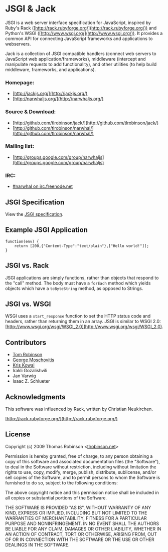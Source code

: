 
JSGI & Jack
===========

JSGI is a web server interface specification for JavaScript, inspired by Ruby's Rack ([http://rack.rubyforge.org/](http://rack.rubyforge.org/)) and Python's WSGI ([http://www.wsgi.org/](http://www.wsgi.org/)). It provides a common API for connecting JavaScript frameworks and applications to webservers.

Jack is a collection of JSGI compatible handlers (connect web servers to JavaScript web application/frameworks), middleware (intercept and manipulate requests to add functionality), and other utilities (to help build middleware, frameworks, and applications).


### Homepage:

* [http://jackjs.org/](http://jackjs.org/)
* [http://narwhaljs.org/](http://narwhaljs.org/)

### Source & Download:

* [http://github.com/tlrobinson/jack/](http://github.com/tlrobinson/jack/)
* [http://github.com/tlrobinson/narwhal/](http://github.com/tlrobinson/narwhal/)

### Mailing list:

* [http://groups.google.com/group/narwhaljs](http://groups.google.com/group/narwhaljs)

### IRC:

* [\#narwhal on irc.freenode.net](http://webchat.freenode.net/?channels=narwhal)


JSGI Specification
------------------

View the [JSGI specification](http://jackjs.org/jsgi-spec.html).


Example JSGI Application
------------------------

    function(env) {
        return [200,{"Content-Type":"text/plain"},["Hello world!"]];
    }


JSGI vs. Rack
-------------

JSGI applications are simply functions, rather than objects that respond to the "call" method. The body must have a `forEach` method which yields objects which have a `toByteString` method, as opposed to Strings.


JSGI vs. WSGI
-------------

WSGI uses a `start_response` function to set the HTTP status code and headers, rather than returning them in an array. JSGI is similar to WSGI 2.0: [http://www.wsgi.org/wsgi/WSGI_2.0](http://www.wsgi.org/wsgi/WSGI_2.0).


Contributors
------------

* [Tom Robinson](http://tlrobinson.net/)
* [George Moschovitis](http://blog.gmosx.com/)
* [Kris Kowal](http://askawizard.blogspot.com/)
* Irakli Gozalishvili
* Jan Varwig
* Isaac Z. Schlueter


Acknowledgments
---------------

This software was influenced by Rack, written by Christian Neukirchen.

[http://rack.rubyforge.org/](http://rack.rubyforge.org/)


License
-------

Copyright (c) 2009 Thomas Robinson <[tlrobinson.net](http://tlrobinson.net/)\>

Permission is hereby granted, free of charge, to any person obtaining a copy
of this software and associated documentation files (the "Software"), to
deal in the Software without restriction, including without limitation the
rights to use, copy, modify, merge, publish, distribute, sublicense, and/or
sell copies of the Software, and to permit persons to whom the Software is
furnished to do so, subject to the following conditions:

The above copyright notice and this permission notice shall be included in
all copies or substantial portions of the Software.

THE SOFTWARE IS PROVIDED "AS IS", WITHOUT WARRANTY OF ANY KIND, EXPRESS OR
IMPLIED, INCLUDING BUT NOT LIMITED TO THE WARRANTIES OF MERCHANTABILITY,
FITNESS FOR A PARTICULAR PURPOSE AND NONINFRINGEMENT. IN NO EVENT SHALL
THE AUTHORS BE LIABLE FOR ANY CLAIM, DAMAGES OR OTHER LIABILITY, WHETHER
IN AN ACTION OF CONTRACT, TORT OR OTHERWISE, ARISING FROM, OUT OF OR IN
CONNECTION WITH THE SOFTWARE OR THE USE OR OTHER DEALINGS IN THE SOFTWARE.

